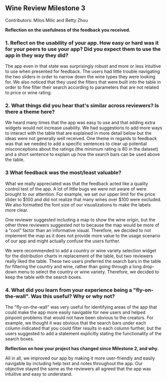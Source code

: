 ## Wine Review Milestone 3

Contributors: Milos Milic and Betty Zhou

**Reflection on the usefulness of the feedback you received.**


### 1. Reflect on the usability of your app. How easy or hard was it for your peers to use your app? Did you expect them to use the app in they way they did?

The app even in that state was surprisingly robust and more or less intuitive to use when presented for feedback. The users had little trouble navigating the two sliders in order to narrow down the wine types they were looking for. We also noticed that they used the filters that were built into the table in order to fine filter their search according to parameters that are not related to price or wine rating.

### 2. What things did you hear that's similar across reviewers? Is there a theme here?

We heard many times that the app was easy to use and that adding extra widgets would not increase usability. We had suggestions to add more ways to interact with the table that are explained in more detail below but the ideas were not generally well received. One theme in regards to feedback was that we needed to add a specific sentences to clear up potential misconceptions about the ratings (the minimum rating is 80 in the dataset) and a short sentence to explain up how the search bars can be used above the table.

### 3 What feedback was the most/least valuable?

What we really appreciated was that the feedback acted like a quality control test of the app. A lot of little bugs we were not aware of were brought to our attention. For example, we set our upper limit for the price slider to $100 and did not realize that many wines over $100 were excluded. We also formatted the font size of our visualizations to make the labels more clear.

One reviewer suggested including a map to show the wine origin, but the other three reviewers suggested not to because the map would be more of a “cool” factor than an informative visual. Therefore, we decided to not implement the map as it does not provide more value to the usage scenario of our app and might actually confuse the users further.

We were recommended to add a country or wine variety selection widget for the distribution charts in replacement of the table, but two reviewers really liked the table. These two users preferred the search bars in the table for filtering the country and wine, rather than going through a long drop-down menu to select the country or wine variety. Therefore, we decided to keep the table with the search boxes.

### 4. What did you learn from your experience being a "fly-on-the-wall". Was this useful? Why or why not?

The  "fly-on-the-wall" was very useful for identifying areas of the app that could make the app more easily navigable for new users and helped pinpoint problems that would not have been obvious to the creators. For example, we thought it was obvious that the search bars under each column indicated that you could filter results in each column further, but the users suggested to add a statement explicitly stating the functionality of the search boxes.


**Reflection on how your project has changed since Milestone 2, and why.**

All in all, we improved our app by making it more user-friendly and easily navigable by including help text and notes throughout the app. Our objective stayed the same as the reviewers all agreed that the app was intuitive and easy to understand.
